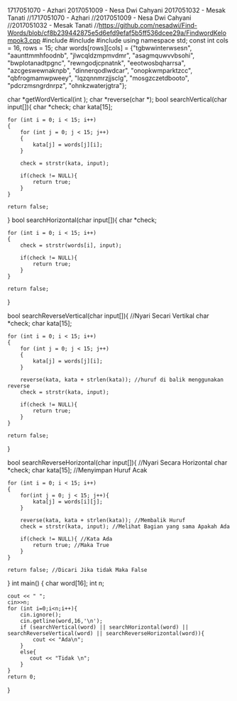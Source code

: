 1717051070 - Azhari
2017051009 - Nesa Dwi Cahyani
2017051032 - Mesak Tanati
//1717051070 - Azhari
//2017051009 - Nesa Dwi Cahyani
//2017051032 - Mesak Tanati
//https://github.com/nesadwi/Find-Words/blob/cf8b239442875e5d6efd9efaf5b5ff536dcee29a/FindwordKelompok3.cpp
#include <iostream>
#include <cstring>
#include <algorithm>
using namespace std;
const int cols = 16, rows = 15;
 char words[rows][cols] = {"tgbwwinterwsesn",
                        	"aaunttmmhfoodnb",
                            "jlwcqldzmpmvdmr",
                            "asagmquwvvbsohi",
                            "bwplotanadtpgnc",
                            "rewngodjcpnatnk",
                            "eeotwosbqharrsa",
                            "azcgeswewnaknpb",
                            "dinnerqodlwdcar",
                            "onopkwmparktzcc",
                            "qbfrogmamwpweey",
                            "lqzqnnmrzjjsclg",
                            "mosgzczetdbooto",
                            "pdcrzmsngrdnrpz",
                            "ohnkzwaterjgtra"};

char *getWordVertical(int );
char *reverse(char *);
bool searchVertical(char input[]){
	char *check;
	char kata[15];
	
	for (int i = 0; i < 15; i++)
    {
        for (int j = 0; j < 15; j++)
        {
            kata[j] = words[j][i];
        }
        
        check = strstr(kata, input);

        if(check != NULL){
	        return true;
	    }
    }
    
    return false;
}
bool searchHorizontal(char input[]){
	char *check;
	
	for (int i = 0; i < 15; i++)
    {
        check = strstr(words[i], input);
        
	    if(check != NULL){
	        return true;
	    }
    }
    
    return false;
}

bool searchReverseVertical(char input[]){ //Nyari Secari Vertikal
	char *check;
	char kata[15];
	
	for (int i = 0; i < 15; i++)
    {
        for (int j = 0; j < 15; j++)
        {
            kata[j] = words[j][i];
        }
        
        reverse(kata, kata + strlen(kata)); //huruf di balik menggunakan reverse
        check = strstr(kata, input);

        if(check != NULL){
	        return true;
	    }
    }
    
    return false;
}

bool searchReverseHorizontal(char input[]){ //Nyari Secara Horizontal
	char *check;
	char kata[15]; //Menyimpan Huruf Acak
	
	for (int i = 0; i < 15; i++)
    {
    	for(int j = 0; j < 15; j++){
	    	kata[j] = words[i][j];
		}
		
	    reverse(kata, kata + strlen(kata)); //Membalik Huruf
	    check = strstr(kata, input); //Melihat Bagian yang sama Apakah Ada
        
	    if(check != NULL){ //Kata Ada
	        return true; //Maka True
	    }
    }
    
    return false; //Dicari Jika tidak Maka False
}
int main()
{
    char word[16];
    int n;
    
    cout << " ";
    cin>>n;
    for (int i=0;i<n;i++){
    	cin.ignore();
        cin.getline(word,16,'\n');
        if (searchVertical(word) || searchHorizontal(word) || searchReverseVertical(word) || searchReverseHorizontal(word)){
            cout << "Ada\n";
        }
        else{
           cout << "Tidak \n";
        }
    }
    return 0;
}
